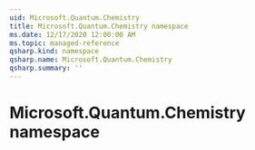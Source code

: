 ```yaml
---
uid: Microsoft.Quantum.Chemistry
title: Microsoft.Quantum.Chemistry namespace
ms.date: 12/17/2020 12:00:00 AM
ms.topic: managed-reference
qsharp.kind: namespace
qsharp.name: Microsoft.Quantum.Chemistry
qsharp.summary: ''
---
```


# Microsoft.Quantum.Chemistry namespace




